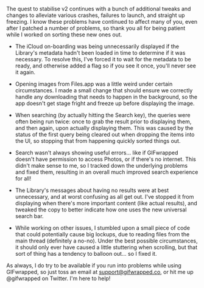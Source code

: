 The quest to stabilise v2 continues with a bunch of additional tweaks and changes to alleviate various crashes, failures to launch, and straight up freezing. I know these problems have continued to affect many of you, even after I patched a number of problems, so thank you all for being patient while I worked on sorting these new ones out.

- The iCloud on-boarding was being unnecessarily displayed if the Library's metadata hadn't been loaded in time to determine if it was necessary. To resolve this, I've forced it to wait for the metadata to be ready, and otherwise added a flag so if you see it once, you'll never see it again.

- Opening images from Files.app was a little weird under certain circumstances. I made a small change that should ensure we correctly handle any downloading that needs to happen in the background, so the app doesn't get stage fright and freeze up before displaying the image.

- When searching (by actually hitting the Search key), the queries were often being run twice: once to grab the result prior to displaying them, and then again, upon actually displaying them. This was caused by the status of the first query being cleared out when dropping the items into the UI, so stopping that from happening quickly sorted things out.

- Search wasn't always showing useful errors… like if GIFwrapped doesn't have permission to access Photos, or if there's no internet. This didn't make sense to me, so I tracked down the underlying problems and fixed them, resulting in an overall much improved search experience for all!

- The Library's messages about having no results were at best unnecessary, and at worst confusing as all get out. I've stopped it from displaying when there's more important content (like actual results), and tweaked the copy to better indicate how one uses the new universal search bar.

- While working on other issues, I stumbled upon a small piece of code that could potentially cause big lockups, due to reading files from the main thread (definitely a no-no). Under the best possible circumstances, it should only ever have caused a little stuttering when scrolling, but that sort of thing has a tendency to balloon out… so I fixed it.

As always, I do try to be available if you run into problems while using GIFwrapped, so just toss an email at support@gifwrapped.co, or hit me up @gifwrapped on Twitter. I'm here to help!